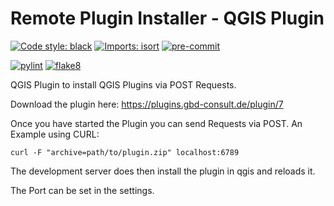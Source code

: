 # Remote Plugin Installer - QGIS Plugin

[![Code style: black](https://img.shields.io/badge/code%20style-black-000000.svg)](https://github.com/psf/black)
[![Imports: isort](https://img.shields.io/badge/%20imports-isort-%231674b1?style=flat&labelColor=ef8336)](https://pycqa.github.io/isort/)
[![pre-commit](https://img.shields.io/badge/pre--commit-enabled-brightgreen?logo=pre-commit&logoColor=white)](https://github.com/pre-commit/pre-commit)

[![pylint](https://gitlab.com/Company/remote_plugin_installer/lint/pylint.svg)](https://gitlab.com/Company/remote_plugin_installer/lint/)
[![flake8](https://img.shields.io/badge/linter-flake8-green)](https://flake8.pycqa.org/)

QGIS Plugin to install QGIS Plugins via POST Requests.

Download the plugin here: https://plugins.gbd-consult.de/plugin/7

Once you have started the Plugin you can send Requests via POST.
An Example using CURL:

```(bash)
curl -F "archive=path/to/plugin.zip" localhost:6789
```

The development server does then install the plugin in qgis and reloads it.

The Port can be set in the settings.
